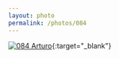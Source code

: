 ```yaml
---
layout: photo
permalink: /photos/084
---
```


[![084 Arturo](https://c2.staticflickr.com/6/5622/21625557832_e6eb750d12_c.jpg)](https://www.flickr.com/photos/131440297@N08/21625557832/){:target="_blank"}
